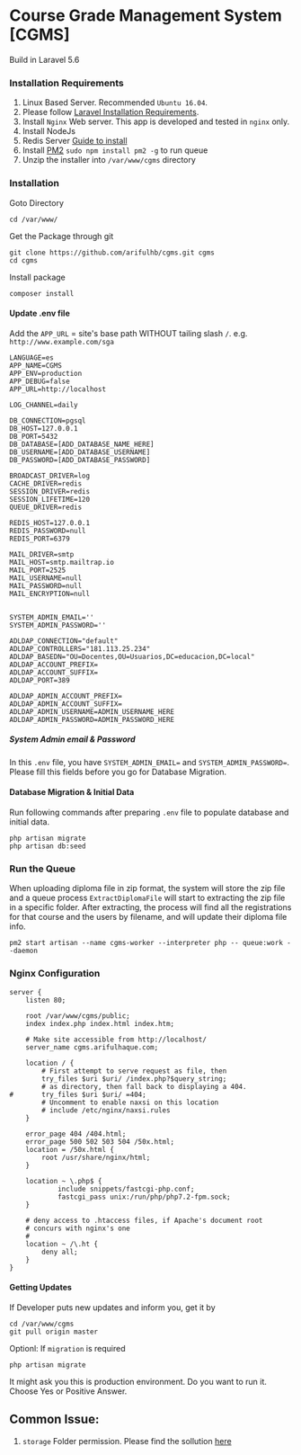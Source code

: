 # Course Grade Management System [CGMS]
 Build in Laravel 5.6

### Installation Requirements
1. Linux Based Server. Recommended `Ubuntu 16.04`.
2. Please follow [Laravel Installation Requirements](https://laravel.com/docs/5.6/installation).
3. Install `Nginx` Web server. This app is developed and tested in `nginx` only.
4. Install NodeJs
5. Redis Server [Guide to install](https://askubuntu.com/questions/868848/how-to-install-redis-on-ubuntu-16-04)
6. Install [PM2](https://www.npmjs.com/package/pm2) `sudo npm install pm2 -g` to run queue
7.  Unzip the installer into `/var/www/cgms` directory

### Installation

Goto Directory

    cd /var/www/


Get the Package through git

    git clone https://github.com/arifulhb/cgms.git cgms
    cd cgms


Install package

    composer install

#### Update .env file

Add the `APP_URL` = site's base path WITHOUT tailing slash `/`. e.g. `http://www.example.com/sga`

    LANGUAGE=es
    APP_NAME=CGMS
    APP_ENV=production
    APP_DEBUG=false
    APP_URL=http://localhost
    
    LOG_CHANNEL=daily
    
    DB_CONNECTION=pgsql
    DB_HOST=127.0.0.1
    DB_PORT=5432
    DB_DATABASE=[ADD_DATABASE_NAME_HERE]
    DB_USERNAME=[ADD_DATABASE_USERNAME]
    DB_PASSWORD=[ADD_DATABASE_PASSWORD]
    
    BROADCAST_DRIVER=log
    CACHE_DRIVER=redis
    SESSION_DRIVER=redis
    SESSION_LIFETIME=120
    QUEUE_DRIVER=redis
    
    REDIS_HOST=127.0.0.1
    REDIS_PASSWORD=null
    REDIS_PORT=6379
    
    MAIL_DRIVER=smtp
    MAIL_HOST=smtp.mailtrap.io
    MAIL_PORT=2525
    MAIL_USERNAME=null
    MAIL_PASSWORD=null
    MAIL_ENCRYPTION=null
   
   
    SYSTEM_ADMIN_EMAIL=''
    SYSTEM_ADMIN_PASSWORD=''
    
    ADLDAP_CONNECTION="default"
    ADLDAP_CONTROLLERS="181.113.25.234"
    ADLDAP_BASEDN="OU=Docentes,OU=Usuarios,DC=educacion,DC=local"
    ADLDAP_ACCOUNT_PREFIX=
    ADLDAP_ACCOUNT_SUFFIX=
    ADLDAP_PORT=389
    
    ADLDAP_ADMIN_ACCOUNT_PREFIX=
    ADLDAP_ADMIN_ACCOUNT_SUFFIX=    
    ADLDAP_ADMIN_USERNAME=ADMIN_USERNAME_HERE
    ADLDAP_ADMIN_PASSWORD=ADMIN_PASSWORD_HERE

##### System Admin email & Password

In this `.env` file, you have `SYSTEM_ADMIN_EMAIL=` and `SYSTEM_ADMIN_PASSWORD=`. Please fill this fields before you 
go for Database Migration.


#### Database Migration & Initial Data

Run following commands after preparing  `.env` file to populate database and initial data.

    php artisan migrate
    php artisan db:seed
    
### Run the Queue

When uploading diploma file in zip format, the system will store the zip file and a queue process `ExtractDiplomaFile` 
will start to extracting the zip file in a specific folder. After extracting, the process will find all the registrations
for that course and the users by filename, and will update their diploma file info.

    pm2 start artisan --name cgms-worker --interpreter php -- queue:work --daemon

### Nginx Configuration


    server {
        listen 80;
        
        root /var/www/cgms/public;
        index index.php index.html index.htm;
    
        # Make site accessible from http://localhost/
        server_name cgms.arifulhaque.com;
    
        location / {
            # First attempt to serve request as file, then
            try_files $uri $uri/ /index.php?$query_string;
            # as directory, then fall back to displaying a 404.
    #		try_files $uri $uri/ =404;
            # Uncomment to enable naxsi on this location
            # include /etc/nginx/naxsi.rules
        }
    
        error_page 404 /404.html;
        error_page 500 502 503 504 /50x.html;
        location = /50x.html {
            root /usr/share/nginx/html;
        }
    
        location ~ \.php$ {
                include snippets/fastcgi-php.conf;
                fastcgi_pass unix:/run/php/php7.2-fpm.sock;
        }
    
        # deny access to .htaccess files, if Apache's document root
        # concurs with nginx's one
        #
        location ~ /\.ht {
            deny all;
        }
    }
    
    
#### Getting Updates 

If Developer puts new updates and inform you, get it by

    cd /var/www/cgms
    git pull origin master
    
Optionl: If `migration` is required
    
    php artisan migrate
    
It might ask you this is production environment. Do you want to run it. Choose Yes or Positive Answer.
    
    
## Common Issue:
    
1. `storage` Folder permission. Please find the sollution [here](https://laracasts.com/discuss/channels/general-discussion/laravel-framework-file-permission-security)